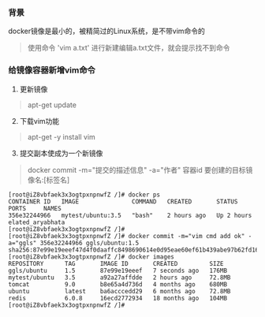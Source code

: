 ### 背景
docker镜像是最小的，被精简过的Linux系统，是不带vim命令的
> 使用命令 'vim a.txt' 进行新建编辑a.txt文件，就会提示找不到命令

### 给镜像容器新增vim命令

1. 更新镜像
> apt-get update

2. 下载vim功能
> apt-get -y install vim

3. 提交副本使成为一个新镜像
> docker commit -m="提交的描述信息" -a="作者" 容器id  要创建的目标镜像名:[标签名]

```shell
[root@iZ8vbfaek3x3ogtpxnpnwfZ /]# docker ps
CONTAINER ID   IMAGE               COMMAND   CREATED       STATUS       PORTS     NAMES
356e32244966   mytest/ubuntu:3.5   "bash"    2 hours ago   Up 2 hours             elated_aryabhata
[root@iZ8vbfaek3x3ogtpxnpnwfZ /]#
[root@iZ8vbfaek3x3ogtpxnpnwfZ /]# docker commit -m="vim cmd add ok" -a="ggls" 356e32244966 ggls/ubuntu:1.5
sha256:87e99e19eeef47d4f0daaffc8498690614e0d95eae60ef61b439abe97b62fd16
[root@iZ8vbfaek3x3ogtpxnpnwfZ /]# docker images
REPOSITORY      TAG       IMAGE ID       CREATED         SIZE
ggls/ubuntu     1.5       87e99e19eeef   7 seconds ago   176MB
mytest/ubuntu   3.5       a92a27affdde   2 hours ago     72.8MB
tomcat          9.0       b8e65a4d736d   4 months ago    680MB
ubuntu          latest    ba6acccedd29   6 months ago    72.8MB
redis           6.0.8     16ecd2772934   18 months ago   104MB
[root@iZ8vbfaek3x3ogtpxnpnwfZ /]# 
```

